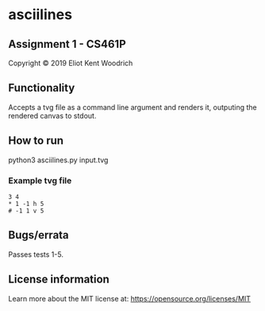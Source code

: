 # asciilines
## Assignment 1 - CS461P
Copyright © 2019 Eliot Kent Woodrich

## Functionality
Accepts a tvg file as a command line argument and renders it, outputing the rendered canvas to stdout.

## How to run
python3 asciilines.py input.tvg

### Example tvg file
``` 
3 4
* 1 -1 h 5
# -1 1 v 5 
```

## Bugs/errata
Passes tests 1-5.

## License information
Learn more about the MIT license at:
https://opensource.org/licenses/MIT

